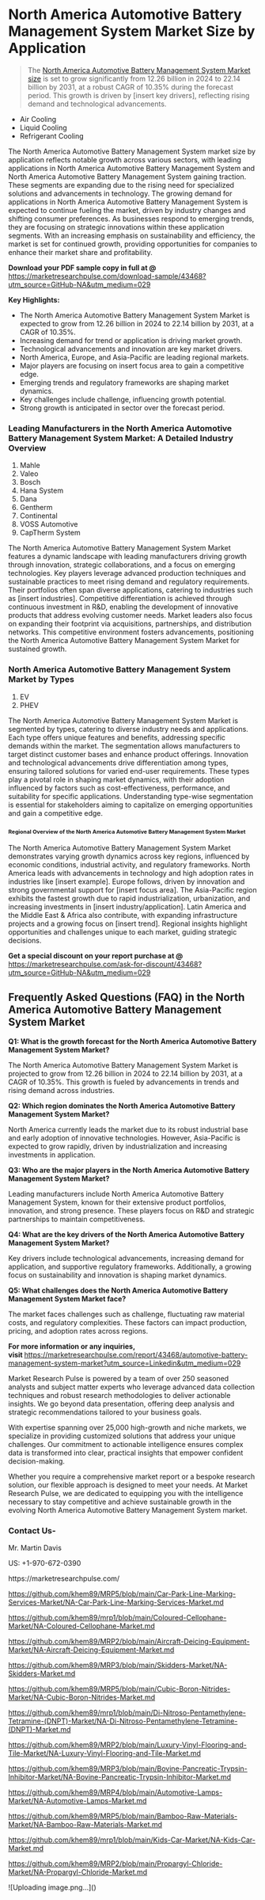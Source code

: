 <h1>North America Automotive Battery Management System Market&nbsp;Size by Application</h1><blockquote><p>The <a href="https://marketresearchpulse.com/download-sample/43468?utm_source=GitHub-NA&amp;utm_medium=029">North America Automotive Battery Management System Market size</a> is set to grow significantly from 12.26 billion in 2024 to 22.14 billion by 2031, at a robust CAGR of 10.35% during the forecast period. This growth is driven by [insert key drivers], reflecting rising demand and technological advancements.</p></blockquote><ul><li>Air Cooling <li> Liquid Cooling <li> Refrigerant Cooling</li></ul><p>The North America Automotive Battery Management System market size by application reflects notable growth across various sectors, with leading applications in North America Automotive Battery Management System and North America Automotive Battery Management System gaining traction. These segments are expanding due to the rising need for specialized solutions and advancements in technology. The growing demand for applications in North America Automotive Battery Management System is expected to continue fueling the market, driven by industry changes and shifting consumer preferences. As businesses respond to emerging trends, they are focusing on strategic innovations within these application segments. With an increasing emphasis on sustainability and efficiency, the market is set for continued growth, providing opportunities for companies to enhance their market share and profitability.</p><p><strong>Download your PDF sample copy in full at @ </strong><a href="https://marketresearchpulse.com/download-sample/43468?utm_source=GitHub-NA&amp;utm_medium=029">https://marketresearchpulse.com/download-sample/43468?utm_source=GitHub-NA&amp;utm_medium=029</a></p><p><strong>Key Highlights: </strong></p><ul><li>The North America Automotive Battery Management System Market is expected to grow from 12.26 billion in 2024 to 22.14 billion by 2031, at a CAGR of 10.35%.</li><li>Increasing demand for trend or application is driving market growth.</li><li>Technological advancements and innovation are key market drivers.</li><li>North America, Europe, and Asia-Pacific are leading regional markets.</li><li>Major players are focusing on insert focus area to gain a competitive edge.</li><li>Emerging trends and regulatory frameworks are shaping market dynamics.</li><li>Key challenges include challenge, influencing growth potential.</li><li>Strong growth is anticipated in sector over the forecast period.</li></ul><h3>Leading Manufacturers in the North America Automotive Battery Management System Market: A Detailed Industry Overview</h3><ol><li>Mahle</li><li>Valeo</li><li>Bosch</li><li>Hana System</li><li>Dana</li><li>Gentherm</li><li>Continental</li><li>VOSS Automotive</li><li>CapTherm System</li></ol><div class="flex max-w-full flex-col flex-grow"><div class="min-h-8 text-message flex w-full flex-col items-end gap-2 whitespace-normal break-words [.text-message+&amp;]:mt-5" dir="auto" data-message-author-role="assistant" data-message-id="fd8432e4-4910-450d-b182-61b7bfb0a01f" data-message-model-slug="gpt-4o"><div class="flex w-full flex-col gap-1 empty:hidden first:pt-[3px]"><div class="markdown prose w-full break-words dark:prose-invert light"><p>The North America Automotive Battery Management System Market features a dynamic landscape with leading manufacturers driving growth through innovation, strategic collaborations, and a focus on emerging technologies. Key players leverage advanced production techniques and sustainable practices to meet rising demand and regulatory requirements. Their portfolios often span diverse applications, catering to industries such as [insert industries]. Competitive differentiation is achieved through continuous investment in R&amp;D, enabling the development of innovative products that address evolving customer needs. Market leaders also focus on expanding their footprint via acquisitions, partnerships, and distribution networks. This competitive environment fosters advancements, positioning the North America Automotive Battery Management System Market for sustained growth.</p></div></div></div></div><h3>North America Automotive Battery Management System Market by Types</h3><ol><li>EV <li> PHEV</li></ol><div class="flex max-w-full flex-col flex-grow"><div class="min-h-8 text-message flex w-full flex-col items-end gap-2 whitespace-normal break-words [.text-message+&amp;]:mt-5" dir="auto" data-message-author-role="assistant" data-message-id="084470be-0bb7-4664-bddf-5156b4f41249" data-message-model-slug="gpt-4o-mini"><div class="flex w-full flex-col gap-1 empty:hidden first:pt-[3px]"><div class="markdown prose w-full break-words dark:prose-invert light"><p>The North America Automotive Battery Management System Market is segmented by types, catering to diverse industry needs and applications. Each type offers unique features and benefits, addressing specific demands within the market. The segmentation allows manufacturers to target distinct customer bases and enhance product offerings. Innovation and technological advancements drive differentiation among types, ensuring tailored solutions for varied end-user requirements. These types play a pivotal role in shaping market dynamics, with their adoption influenced by factors such as cost-effectiveness, performance, and suitability for specific applications. Understanding type-wise segmentation is essential for stakeholders aiming to capitalize on emerging opportunities and gain a competitive edge.</p></div></div></div></div><h3><span style="font-size: 11px;">Regional Overview of the North America Automotive Battery Management System Market</span></h3><div class="flex max-w-full flex-col flex-grow"><div class="min-h-8 text-message flex w-full flex-col items-end gap-2 whitespace-normal break-words [.text-message+&amp;]:mt-5" dir="auto" data-message-author-role="assistant" data-message-id="e9038762-ce64-4e30-91c9-9bd413514231" data-message-model-slug="gpt-4o-mini"><div class="flex w-full flex-col gap-1 empty:hidden first:pt-[3px]"><div class="markdown prose w-full break-words dark:prose-invert light"><p>The North America Automotive Battery Management System Market demonstrates varying growth dynamics across key regions, influenced by economic conditions, industrial activity, and regulatory frameworks. North America leads with advancements in technology and high adoption rates in industries like [insert example]. Europe follows, driven by innovation and strong governmental support for [insert focus area]. The Asia-Pacific region exhibits the fastest growth due to rapid industrialization, urbanization, and increasing investments in [insert industry/application]. Latin America and the Middle East &amp; Africa also contribute, with expanding infrastructure projects and a growing focus on [insert trend]. Regional insights highlight opportunities and challenges unique to each market, guiding strategic decisions.</p></div></div></div></div><p><strong>Get a special discount on your report purchase at @ </strong><a href="https://marketresearchpulse.com/ask-for-discount/43468?utm_source=GitHub-NA&amp;utm_medium=029">https://marketresearchpulse.com/ask-for-discount/43468?utm_source=GitHub-NA&amp;utm_medium=029</a></p><h2>Frequently Asked Questions (FAQ) in the North America Automotive Battery Management System Market</h2><p><strong>Q1: What is the growth forecast for the North America Automotive Battery Management System Market?</strong></p><p>The North America Automotive Battery Management System Market is projected to grow from 12.26 billion in 2024 to 22.14 billion by 2031, at a CAGR of 10.35%. This growth is fueled by advancements in trends and rising demand across industries.</p><p><strong>Q2: Which region dominates the North America Automotive Battery Management System Market?</strong></p><p>North America currently leads the market due to its robust industrial base and early adoption of innovative technologies. However, Asia-Pacific is expected to grow rapidly, driven by industrialization and increasing investments in application.</p><p><strong>Q3: Who are the major players in the North America Automotive Battery Management System Market?</strong></p><p>Leading manufacturers include North America Automotive Battery Management System, known for their extensive product portfolios, innovation, and strong presence. These players focus on R&amp;D and strategic partnerships to maintain competitiveness.</p><p><strong>Q4: What are the key drivers of the North America Automotive Battery Management System Market?</strong></p><p>Key drivers include technological advancements, increasing demand for application, and supportive regulatory frameworks. Additionally, a growing focus on sustainability and innovation is shaping market dynamics.</p><p><strong>Q5: What challenges does the North America Automotive Battery Management System Market face?</strong></p><p>The market faces challenges such as challenge, fluctuating raw material costs, and regulatory complexities. These factors can impact production, pricing, and adoption rates across regions.</p><p><strong>For more information or any inquiries, visit&nbsp;</strong><a href="https://marketresearchpulse.com/report/43468/automotive-battery-management-system-market?utm_source=Linkedin&utm_medium=029">https://marketresearchpulse.com/report/43468/automotive-battery-management-system-market?utm_source=Linkedin&utm_medium=029</a></p><p>Market Research Pulse is powered by a team of over 250 seasoned analysts and subject matter experts who leverage advanced data collection techniques and robust research methodologies to deliver actionable insights. We go beyond data presentation, offering deep analysis and strategic recommendations tailored to your business goals.</p><p>With expertise spanning over 25,000 high-growth and niche markets, we specialize in providing customized solutions that address your unique challenges. Our commitment to actionable intelligence ensures complex data is transformed into clear, practical insights that empower confident decision-making.</p><p>Whether you require a comprehensive market report or a bespoke research solution, our flexible approach is designed to meet your needs. At Market Research Pulse, we are dedicated to equipping you with the intelligence necessary to stay competitive and achieve sustainable growth in the evolving North America Automotive Battery Management System market.</p><h3><strong>Contact Us-</strong></h3><p>Mr. Martin Davis</p><p>US: +1-970-672-0390</p><p>https://marketresearchpulse.com/</p><p><a href="https://github.com/khem89/MRP5/blob/main/Car-Park-Line-Marking-Services-Market/NA-Car-Park-Line-Marking-Services-Market.md">https://github.com/khem89/MRP5/blob/main/Car-Park-Line-Marking-Services-Market/NA-Car-Park-Line-Marking-Services-Market.md</a></p><p><a href="https://github.com/khem89/mrp1/blob/main/Coloured-Cellophane-Market/NA-Coloured-Cellophane-Market.md">https://github.com/khem89/mrp1/blob/main/Coloured-Cellophane-Market/NA-Coloured-Cellophane-Market.md</a></p><p><a href="https://github.com/khem89/MRP2/blob/main/Aircraft-Deicing-Equipment-Market/NA-Aircraft-Deicing-Equipment-Market.md">https://github.com/khem89/MRP2/blob/main/Aircraft-Deicing-Equipment-Market/NA-Aircraft-Deicing-Equipment-Market.md</a></p><p><a href="https://github.com/khem89/MRP3/blob/main/Skidders-Market/NA-Skidders-Market.md">https://github.com/khem89/MRP3/blob/main/Skidders-Market/NA-Skidders-Market.md</a></p><p><a href="https://github.com/khem89/MRP5/blob/main/Cubic-Boron-Nitrides-Market/NA-Cubic-Boron-Nitrides-Market.md">https://github.com/khem89/MRP5/blob/main/Cubic-Boron-Nitrides-Market/NA-Cubic-Boron-Nitrides-Market.md</a></p><p><a href="https://github.com/khem89/mrp1/blob/main/Di-Nitroso-Pentamethylene-Tetramine-(DNPT)-Market/NA-Di-Nitroso-Pentamethylene-Tetramine-(DNPT)-Market.md">https://github.com/khem89/mrp1/blob/main/Di-Nitroso-Pentamethylene-Tetramine-(DNPT)-Market/NA-Di-Nitroso-Pentamethylene-Tetramine-(DNPT)-Market.md</a></p><p><a href="https://github.com/khem89/MRP2/blob/main/Luxury-Vinyl-Flooring-and-Tile-Market/NA-Luxury-Vinyl-Flooring-and-Tile-Market.md">https://github.com/khem89/MRP2/blob/main/Luxury-Vinyl-Flooring-and-Tile-Market/NA-Luxury-Vinyl-Flooring-and-Tile-Market.md</a></p><p><a href="https://github.com/khem89/MRP3/blob/main/Bovine-Pancreatic-Trypsin-Inhibitor-Market/NA-Bovine-Pancreatic-Trypsin-Inhibitor-Market.md">https://github.com/khem89/MRP3/blob/main/Bovine-Pancreatic-Trypsin-Inhibitor-Market/NA-Bovine-Pancreatic-Trypsin-Inhibitor-Market.md</a></p><p><a href="https://github.com/khem89/MRP4/blob/main/Automotive-Lamps-Market/NA-Automotive-Lamps-Market.md">https://github.com/khem89/MRP4/blob/main/Automotive-Lamps-Market/NA-Automotive-Lamps-Market.md</a></p><p><a href="https://github.com/khem89/MRP5/blob/main/Bamboo-Raw-Materials-Market/NA-Bamboo-Raw-Materials-Market.md">https://github.com/khem89/MRP5/blob/main/Bamboo-Raw-Materials-Market/NA-Bamboo-Raw-Materials-Market.md</a></p><p><a href="https://github.com/khem89/mrp1/blob/main/Kids-Car-Market/NA-Kids-Car-Market.md">https://github.com/khem89/mrp1/blob/main/Kids-Car-Market/NA-Kids-Car-Market.md</a></p><p><a href="https://github.com/khem89/MRP2/blob/main/Propargyl-Chloride-Market/NA-Propargyl-Chloride-Market.md">https://github.com/khem89/MRP2/blob/main/Propargyl-Chloride-Market/NA-Propargyl-Chloride-Market.md</a></p>
![Uploading image.png…]()
